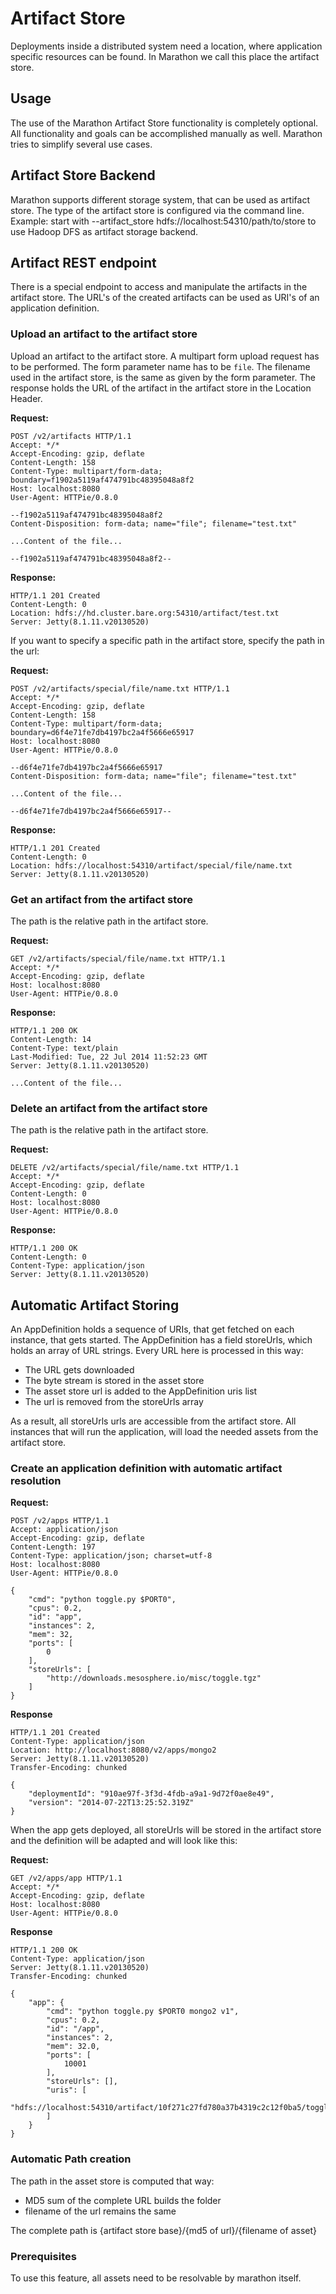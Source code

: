 # Artifact Store

Deployments inside a distributed system need a location, where application specific resources can be found.
In Marathon we call this place the artifact store.


## Usage

The use of the Marathon Artifact Store functionality is completely optional.
All functionality and goals can be accomplished manually as well.
Marathon tries to simplify several use cases.


## Artifact Store Backend

Marathon supports different storage system, that can be used as artifact store.
The type of the artifact store is configured via the command line.
Example: start with --artifact_store hdfs://localhost:54310/path/to/store to use Hadoop DFS 
as artifact storage backend.


## Artifact REST endpoint

There is a special endpoint to access and manipulate the artifacts in the artifact store.
The URL's of the created artifacts can be used as URI's of an application definition.

### Upload an artifact to the artifact store

Upload an artifact to the artifact store.
A multipart form upload request has to be performed.
The form parameter name has to be ```file```.
The filename used in the artifact store, is the same as given by the form parameter.
The response holds the URL of the artifact in the artifact store in the Location Header.

**Request:**
```
POST /v2/artifacts HTTP/1.1
Accept: */*
Accept-Encoding: gzip, deflate
Content-Length: 158
Content-Type: multipart/form-data; boundary=f1902a5119af474791bc48395048a8f2
Host: localhost:8080
User-Agent: HTTPie/0.8.0

--f1902a5119af474791bc48395048a8f2
Content-Disposition: form-data; name="file"; filename="test.txt"

...Content of the file...

--f1902a5119af474791bc48395048a8f2--
```

**Response:**
```
HTTP/1.1 201 Created
Content-Length: 0
Location: hdfs://hd.cluster.bare.org:54310/artifact/test.txt
Server: Jetty(8.1.11.v20130520)
```

If you want to specify a specific path in the artifact store, specify the path in the url:

**Request:**
```
POST /v2/artifacts/special/file/name.txt HTTP/1.1
Accept: */*
Accept-Encoding: gzip, deflate
Content-Length: 158
Content-Type: multipart/form-data; boundary=d6f4e71fe7db4197bc2a4f5666e65917
Host: localhost:8080
User-Agent: HTTPie/0.8.0

--d6f4e71fe7db4197bc2a4f5666e65917
Content-Disposition: form-data; name="file"; filename="test.txt"

...Content of the file...

--d6f4e71fe7db4197bc2a4f5666e65917--

```

**Response:**
```
HTTP/1.1 201 Created
Content-Length: 0
Location: hdfs://localhost:54310/artifact/special/file/name.txt
Server: Jetty(8.1.11.v20130520)

```

### Get an artifact from the artifact store

The path is the relative path in the artifact store.

**Request:**
```
GET /v2/artifacts/special/file/name.txt HTTP/1.1
Accept: */*
Accept-Encoding: gzip, deflate
Host: localhost:8080
User-Agent: HTTPie/0.8.0
```

**Response:**
```
HTTP/1.1 200 OK
Content-Length: 14
Content-Type: text/plain
Last-Modified: Tue, 22 Jul 2014 11:52:23 GMT
Server: Jetty(8.1.11.v20130520)

...Content of the file...
```

### Delete an artifact from the artifact store

The path is the relative path in the artifact store.

**Request:**
```
DELETE /v2/artifacts/special/file/name.txt HTTP/1.1
Accept: */*
Accept-Encoding: gzip, deflate
Content-Length: 0
Host: localhost:8080
User-Agent: HTTPie/0.8.0
```

**Response:**
```
HTTP/1.1 200 OK
Content-Length: 0
Content-Type: application/json
Server: Jetty(8.1.11.v20130520)
```


## Automatic Artifact Storing

An AppDefinition holds a sequence of URIs, that get fetched on each instance, that gets started.
The AppDefinition has a field storeUrls, which holds an array of URL strings.
Every URL here is processed in this way:

* The URL gets downloaded
* The byte stream is stored in the asset store
* The asset store url is added to the AppDefinition uris list
* The url is removed from the storeUrls array

As a result, all storeUrls urls are accessible from the artifact store.
All instances that will run the application, will load the needed assets from the artifact store.


### Create an application definition with automatic artifact resolution

**Request:**
```
POST /v2/apps HTTP/1.1
Accept: application/json
Accept-Encoding: gzip, deflate
Content-Length: 197
Content-Type: application/json; charset=utf-8
Host: localhost:8080
User-Agent: HTTPie/0.8.0

{
    "cmd": "python toggle.py $PORT0", 
    "cpus": 0.2, 
    "id": "app", 
    "instances": 2, 
    "mem": 32, 
    "ports": [
        0
    ], 
    "storeUrls": [
        "http://downloads.mesosphere.io/misc/toggle.tgz"
    ]
}
```

**Response**
```
HTTP/1.1 201 Created
Content-Type: application/json
Location: http://localhost:8080/v2/apps/mongo2
Server: Jetty(8.1.11.v20130520)
Transfer-Encoding: chunked

{
    "deploymentId": "910ae97f-3f3d-4fdb-a9a1-9d72f0ae8e49", 
    "version": "2014-07-22T13:25:52.319Z"
}
```

When the app gets deployed, all storeUrls will be stored in the artifact store and
the definition will be adapted and will look like this:

**Request:**
```
GET /v2/apps/app HTTP/1.1
Accept: */*
Accept-Encoding: gzip, deflate
Host: localhost:8080
User-Agent: HTTPie/0.8.0
```

**Response**
```
HTTP/1.1 200 OK
Content-Type: application/json
Server: Jetty(8.1.11.v20130520)
Transfer-Encoding: chunked

{
    "app": {
        "cmd": "python toggle.py $PORT0 mongo2 v1", 
        "cpus": 0.2, 
        "id": "/app", 
        "instances": 2, 
        "mem": 32.0, 
        "ports": [
            10001
        ], 
        "storeUrls": [], 
        "uris": [
            "hdfs://localhost:54310/artifact/10f271c27fd780a37b4319c2c12f0ba5/toggle.tgz"
        ] 
    }
}
```



### Automatic Path creation
 
The path in the asset store is computed that way:

* MD5 sum of the complete URL builds the folder
* filename of the url remains the same

The complete path is {artifact store base}/{md5 of url}/{filename of asset}

### Prerequisites

To use this feature, all assets need to be resolvable by marathon itself.
